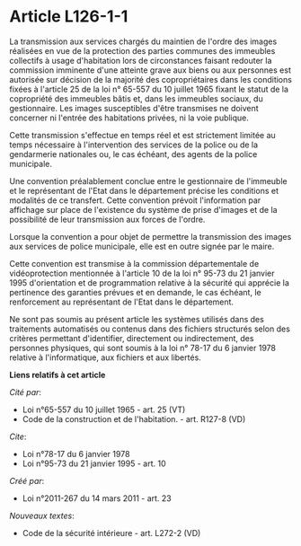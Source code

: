 # Article L126-1-1

La transmission aux services chargés du maintien de l'ordre des images réalisées en vue de la protection des parties communes
des immeubles collectifs à usage d'habitation lors de circonstances faisant redouter la commission imminente d'une atteinte
grave aux biens ou aux personnes est autorisée sur décision de la majorité des copropriétaires dans les conditions fixées à
l'article 25 de la loi n° 65-557 du 10 juillet 1965 fixant le statut de la copropriété des immeubles bâtis et, dans les
immeubles sociaux, du gestionnaire. Les images susceptibles d'être transmises ne doivent concerner ni l'entrée des
habitations privées, ni la voie publique. 

Cette transmission s'effectue en temps réel et est strictement limitée au temps nécessaire à l'intervention des services de
la police ou de la gendarmerie nationales ou, le cas échéant, des agents de la police municipale. 

Une convention préalablement conclue entre le gestionnaire de l'immeuble et le représentant de l'Etat dans le département
précise les conditions et modalités de ce transfert. Cette convention prévoit l'information par affichage sur place de
l'existence du système de prise d'images et de la possibilité de leur transmission aux forces de l'ordre. 

Lorsque la convention a pour objet de permettre la transmission des images aux services de police municipale, elle est en
outre signée par le maire. 

Cette convention est transmise à la commission départementale de vidéoprotection mentionnée à l'article 10 de la loi n° 95-73
du 21 janvier 1995 d'orientation et de programmation relative à la sécurité qui apprécie la pertinence des garanties prévues
et en demande, le cas échéant, le renforcement au représentant de l'Etat dans le département. 

Ne sont pas soumis au présent article les systèmes utilisés dans des traitements automatisés ou contenus dans des fichiers
structurés selon des critères permettant d'identifier, directement ou indirectement, des personnes physiques, qui sont soumis
à la loi n° 78-17 du 6 janvier 1978 relative à l'informatique, aux fichiers et aux libertés.

**Liens relatifs à cet article**

_Cité par_:

  - Loi n°65-557 du 10 juillet 1965 - art. 25 (VT)
  - Code de la construction et de l'habitation. - art. R127-8 (VD)

_Cite_:

  - Loi n°78-17 du 6 janvier 1978
  - Loi n°95-73 du 21 janvier 1995 - art. 10

_Créé par_:

  - Loi n°2011-267 du 14 mars 2011 - art. 23

_Nouveaux textes_:

  - Code de la sécurité intérieure - art. L272-2 (VD)

